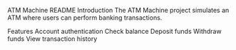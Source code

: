 ATM Machine README
Introduction
The ATM Machine project simulates an ATM where users can perform banking transactions.

Features
Account authentication
Check balance
Deposit funds
Withdraw funds
View transaction history
